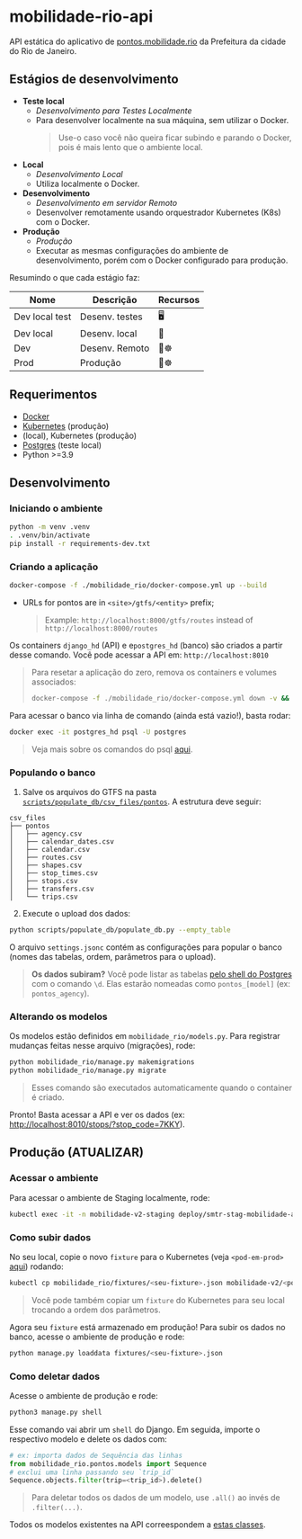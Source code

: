 
# mobilidade-rio-api

API estática do aplicativo de [pontos.mobilidade.rio](http://pontos.mobilidade.rio) da Prefeitura da cidade do Rio de Janeiro.

## Estágios de desenvolvimento

* **Teste local**
  * _Desenvolvimento para Testes Localmente_
  * Para desenvolver localmente na sua máquina, sem utilizar o Docker.
    > Use-o caso você não queira ficar subindo e parando o Docker, pois é mais lento que o ambiente local.
* **Local**
  * _Desenvolvimento Local_
  * Utiliza localmente o Docker.
* **Desenvolvimento**
  * _Desenvolvimento em servidor Remoto_
  * Desenvolver remotamente usando orquestrador Kubernetes (K8s) com o Docker.
* **Produção**
  * _Produção_
  * Executar as mesmas configurações do ambiente de desenvolvimento, porém com o Docker configurado para produção.

Resumindo o que cada estágio faz:

| Nome | Descrição | Recursos |
|---|---|---|
| Dev local test | Desenv. testes | 🖥️ |
| Dev local | Desenv. local | 🐋 |
| Dev | Desenv. Remoto | 🐋☸️ |
| Prod | Produção | 🐋☸️ |

## Requerimentos

* [Docker](https://www.docker.com/)
* [Kubernetes](https://kubernetes.io/) (produção)
* (local), Kubernetes (produção)
* [Postgres](https://www.postgresql.org/) (teste local)
* Python >=3.9

## Desenvolvimento

### Iniciando o ambiente

```bash
python -m venv .venv
. .venv/bin/activate
pip install -r requirements-dev.txt
```

### Criando a aplicação

```sh
docker-compose -f ./mobilidade_rio/docker-compose.yml up --build
```

* URLs for pontos are in `<site>/gtfs/<entity>` prefix;
  > Example: `http://localhost:8000/gtfs/routes` instead of `http://localhost:8000/routes`

Os containers `django_hd` (API) e e`postgres_hd` (banco) são criados a
partir desse comando. Você pode acessar a API em:
`http://localhost:8010`

> Para resetar a aplicação do zero, remova os containers e volumes
> associados:
>
> ```sh
> docker-compose -f ./mobilidade_rio/docker-compose.yml down -v && docker image prune -f
> ```

Para acessar o banco via linha de comando (ainda está vazio!), basta rodar:

```sh
docker exec -it postgres_hd psql -U postgres
```

> Veja mais sobre os comandos do psql [aqui](https://www.postgresql.org/docs/9.1/app-psql.html).

### Populando o banco

1. Salve os arquivos do GTFS na pasta
   [`scripts/populate_db/csv_files/pontos`](/scripts/populate_db/csv_files/pontos).
   A estrutura deve seguir:

  ```
  csv_files
  ├── pontos
  │   ├── agency.csv
  │   ├── calendar_dates.csv
  │   ├── calendar.csv
  │   ├── routes.csv
  │   ├── shapes.csv
  │   ├── stop_times.csv
  │   ├── stops.csv
  │   ├── transfers.csv
  │   └── trips.csv
  ```

2. Execute o upload dos dados:

```sh
python scripts/populate_db/populate_db.py --empty_table
```

O arquivo `settings.jsonc` contém as configurações para popular o banco
(nomes das tabelas, ordem, parâmetros para o upload).
  
  > **Os dados subiram?**
  > Você pode listar as tabelas [pelo shell do
  > Postgres](#acessando-o-banco-local) com o comando `\d`. Elas estarão nomeadas como `pontos_[model]` (ex: `pontos_agency`).

### Alterando os modelos

<!-- TODO: Caso haja mudança em outros arquivos (urls, views, serializers, admin.py), essas tambem sao registradas via migrations? -->

Os modelos estão definidos em `mobilidade_rio/models.py`. Para registrar mudanças feitas nesse arquivo (migrações), rode:

```sh
python mobilidade_rio/manage.py makemigrations
python mobilidade_rio/manage.py migrate
```

> Esses comando são executados automaticamente quando o container é criado.

Pronto! Basta acessar a API e ver os dados (ex: <http://localhost:8010/stops/?stop_code=7KKY>).

## Produção (ATUALIZAR)

### Acessar o ambiente

Para acessar o ambiente de Staging localmente, rode:

```sh
kubectl exec -it -n mobilidade-v2-staging deploy/smtr-stag-mobilidade-api -- /bin/bash
```

### Como subir dados

No seu local, copie o novo `fixture` para o Kubernetes (veja
   `<pod-em-prod>` [aqui](todo-add-link-library)) rodando:

```sh
kubectl cp mobilidade_rio/fixtures/<seu-fixture>.json mobilidade-v2/<pod-em-prod>:/app/fixtures/<seu-fixture>.json
```

> Você pode também copiar um `fixture` do Kubernetes para seu local trocando a
> ordem dos parâmetros.

Agora seu `fixture` está armazenado em produção! Para subir os dados
no banco, acesse o ambiente de produção e rode:

```sh
python manage.py loaddata fixtures/<seu-fixture>.json
```

### Como deletar dados

Acesse o ambiente de produção e rode:

```sh
python3 manage.py shell
```

Esse comando vai abrir um `shell` do Django. Em seguida, importe o
respectivo modelo e delete os dados com:

```python
# ex: importa dados de Sequência das linhas
from mobilidade_rio.pontos.models import Sequence
# exclui uma linha passando seu `trip_id`
Sequence.objects.filter(trip=<trip_id>).delete()
```

> Para deletar todos os dados de um modelo, use `.all()` ao invés de
`.filter(...)`.

Todos os modelos existentes na API correespondem a [estas classes](/mobilidade_rio/pontos/models.py).
